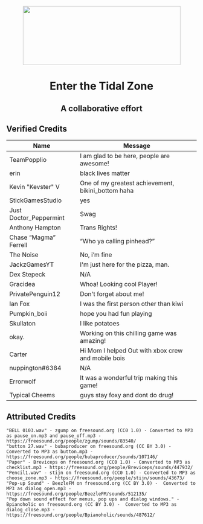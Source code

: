 <p align="center">
  <img width="417" height="156" src="https://cdn.discordapp.com/attachments/718268388371202088/721252891003846666/tidalzone.png">
  <h1 align="center">Enter the Tidal Zone</h1>
  <h2 align="center">A collaborative effort</h2>
</p>

## Verified Credits
| Name | Message |
| --- | --- |
| TeamPopplio	| ​I am glad to be here, people are awesome! |
| erin | black lives matter |
| Kevin "Kevster" V | One of my greatest achievement, bikini_bottom haha |
| StickGamesStudio | yes |
| Just Doctor_Peppermint  | Swag |
| Anthony Hampton | Trans Rights! |
| Chase “Magma” Ferrell | “Who ya calling pinhead?” |
| The Noise | No, i’m fine |
| JackzGamesYT | I'm just here for the pizza, man. |
| Dex Stepeck | N/A |
| Gracidea | Whoa! Looking cool Player! |
| PrivatePenguin12 | Don't forget about me! |
| Ian Fox | I was the first person other than kiwi |
| Pumpkin_boii | hope you had fun playing |
| Skullaton | I like potatoes |
| okay. | Working on this chilling game was amazing! |
| Carter | Hi Mom I helped Out with xbox crew and mobile bois |
| nuppington#6384 | N/A |
| Errorwolf | It was a wonderful trip making this game! |
| Typical Cheems | guys stay foxy and dont do drug! |

## Attributed Credits
```
"BELL 0103.wav" - zgump on freesound.org (CC0 1.0) - Converted to MP3 as pause_on.mp3 and pause_off.mp3 - https://freesound.org/people/zgump/sounds/83540/
"button 27.wav" - bubaproducer on freesound.org (CC BY 3.0) - Converted to MP3 as button.mp3 - https://freesound.org/people/bubaproducer/sounds/107146/
"Paper" - Breviceps on freesound.org (CC0 1.0) - Converted to MP3 as checklist.mp3 - https://freesound.org/people/Breviceps/sounds/447932/
"Pencil1.wav" - stijn on freesound.org (CC0 1.0) - Converted to MP3 as choose_zone.mp3 - https://freesound.org/people/stijn/sounds/43673/
"Pop-up Sound" - BeezleFM on freesound.org (CC BY 3.0) -  Converted to MP3 as dialog_open.mp3 - https://freesound.org/people/BeezleFM/sounds/512135/
"Pop down sound effect for menus, pop ups and dialog windows." - Bpianoholic on freesound.org (CC BY 3.0) -  Converted to MP3 as dialog_close.mp3 - https://freesound.org/people/Bpianoholic/sounds/487612/
```